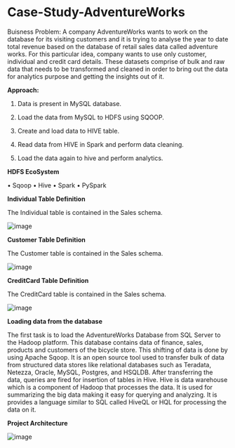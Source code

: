 # Case-Study-AdventureWorks

Buisness Problem: A company AdventureWorks wants to work on the database for its visiting customers and it is trying to analyse the year to date total revenue based on the database of retail sales data called adventure works. For this particular idea, company wants to use only customer, individual and credit card details. These datasets comprise of bulk and raw data that needs to be transformed and cleaned in order to bring out the data for analytics purpose and getting the insights out of it.

**Approach:**

1.	Data is present in MySQL database.

2.	Load the data from MySQL to HDFS using SQOOP.

3.	Create and load data to HIVE table.

4.	Read data from HIVE in Spark and perform data cleaning.

5.	Load the data again to hive and perform analytics.


**HDFS EcoSystem**

•	Sqoop
•	Hive
•	Spark
•	PySpark


**Individual Table Definition**

The Individual table is contained in the Sales schema.

![image](https://user-images.githubusercontent.com/100192347/158580184-b3c6e9d2-a67f-44a4-ae9b-ad9be403135a.png)

**Customer Table Definition**

The Customer table is contained in the Sales schema.

![image](https://user-images.githubusercontent.com/100192347/158580637-6b6af6c6-ad4a-4a02-851d-a073a1e3c188.png)

**CreditCard Table Definition**

The CreditCard table is contained in the Sales schema.

![image](https://user-images.githubusercontent.com/100192347/158580771-36221c03-6617-4e50-b5e4-122bb11d9ef8.png)


**Loading data from the database**

The first task is to load the AdventureWorks Database from SQL Server to the Hadoop platform. This database contains data of finance, sales, products and customers of the bicycle store. This shifting of data is done by using Apache Sqoop. It is an open source tool used to transfer bulk of data from structured data stores like relational databases such as Teradata, Netezza, Oracle, MySQL, Postgres, and HSQLDB. After transferring the data, queries are fired for insertion of tables in Hive. Hive is data warehouse which is a component of Hadoop that processes the data. It is used for summarizing the big data making it easy for querying and analyzing. It is provides a language similar to SQL called HiveQL or HQL for processing the data on it.

**Project Architecture**

![image](https://user-images.githubusercontent.com/100192347/158651279-78c6a82c-730f-4bc1-a8bf-f931742dfecf.png)

